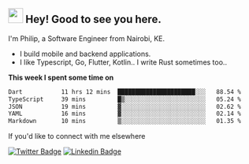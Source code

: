 <h2><img src="https://slackmojis.com/emojis/3643-cool-doge/download" width="30"/> Hey! Good to see you here.</h2>

<p>I'm Philip, a Software Engineer from Nairobi, KE. 

- I build mobile and backend applications.
- I like Typescript, Go, Flutter, Kotlin.. I write Rust sometimes too..</p>

**This week I spent some time on**
<!--START_SECTION:waka-->

```txt
Dart           11 hrs 12 mins  ██████████████████████░░░   88.54 %
TypeScript     39 mins         █▒░░░░░░░░░░░░░░░░░░░░░░░   05.24 %
JSON           19 mins         ▓░░░░░░░░░░░░░░░░░░░░░░░░   02.62 %
YAML           16 mins         ▓░░░░░░░░░░░░░░░░░░░░░░░░   02.14 %
Markdown       10 mins         ▒░░░░░░░░░░░░░░░░░░░░░░░░   01.35 %
```

<!--END_SECTION:waka-->

If you'd like to connect with me elsewhere

[![Twitter Badge](https://img.shields.io/badge/-Twitter-1ca0f1?style=flat-square&labelColor=1ca0f1&logo=twitter&logoColor=white&link=https://twitter.com/_diogorodrigues)](https://twitter.com/kimathiphil)  [![Linkedin Badge](https://img.shields.io/badge/-LinkedIn-blue?style=flat-square&logo=Linkedin&logoColor=white&link=https://www.linkedin.com/in/philip-kimathi-2604a9114/)](https://www.linkedin.com/in/philip-kimathi-2604a9114/)
